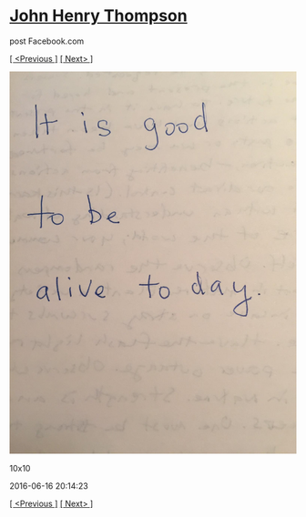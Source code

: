 # [John Henry Thompson](../README.md)
post Facebook.com

[[ <Previous ]](2016-06-16-2.md) [[ Next> ]](2016-06-16-4.md)

[![](../media/2016-06-16/10x10-12.jpg)](../README.md)

10x10

2016-06-16 20:14:23

[[ <Previous ]](2016-06-16-2.md) [[ Next> ]](2016-06-16-4.md)